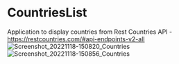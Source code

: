 # CountriesList
Application to display countries from Rest Countries API - https://restcountries.com/#api-endpoints-v2-all
![Screenshot_20221118-150820_Countries](https://user-images.githubusercontent.com/73639529/202703489-d35679db-92d7-4472-9040-32927e5e206d.png)
![Screenshot_20221118-150856_Countries](https://user-images.githubusercontent.com/73639529/202703506-2c2d879b-a056-40d7-8eac-f467a3b9c283.png)
